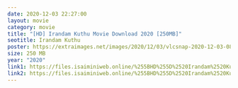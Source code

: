 ```yaml
---
date: 2020-12-03 22:27:00
layout: movie
category: movie
title: "[HD] Irandam Kuthu Movie Download 2020 [250MB]"
seotitle: Irandam Kuthu
poster: https://extraimages.net/images/2020/12/03/vlcsnap-2020-12-03-08h21m50s295.md.png
size: 250 MB
year: "2020"
link1: https://files.isaiminiweb.online/%255BHD%255D%2520Irandam%2520Kuthu/(%2520Telegram%2520%40isaiminidownload%2520)%2520-%2520IRANDAM%2520KUTHTHU%2520(2020)%2520Tamil%2520HDRip%2520-%2520200MB%2520-%2520x264%2520-%2520MP3.mkv?rootId=0AJtZkTkXLBuYUk9PVA
link2: https://files.isaiminiweb.online/%255BHD%255D%2520Irandam%2520Kuthu/(%2520Telegram%2520%40isaiminidownload%2520)%2520-%2520IRANDAM%2520KUTHTHU%2520(2020)%2520Tamil%2520HDRip%2520-%2520200MB%2520-%2520x264%2520-%2520MP3.mkv?rootId=0AJtZkTkXLBuYUk9PVA
---
```

